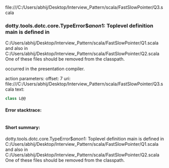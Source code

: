 file:///C:/Users/abhij/Desktop/Interview_Pattern/scala/FastSlowPointer/Q3.scala
### dotty.tools.dotc.core.TypeError$$anon$1: Toplevel definition main is defined in
  C:/Users/abhij/Desktop/Interview_Pattern/scala/FastSlowPointer/Q1.scala
and also in
  C:/Users/abhij/Desktop/Interview_Pattern/scala/FastSlowPointer/Q2.scala
One of these files should be removed from the classpath.

occurred in the presentation compiler.

action parameters:
offset: 7
uri: file:///C:/Users/abhij/Desktop/Interview_Pattern/scala/FastSlowPointer/Q3.scala
text:
```scala
class L@@

```



#### Error stacktrace:

```

```
#### Short summary: 

dotty.tools.dotc.core.TypeError$$anon$1: Toplevel definition main is defined in
  C:/Users/abhij/Desktop/Interview_Pattern/scala/FastSlowPointer/Q1.scala
and also in
  C:/Users/abhij/Desktop/Interview_Pattern/scala/FastSlowPointer/Q2.scala
One of these files should be removed from the classpath.